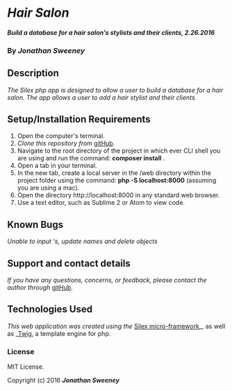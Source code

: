 # _Hair Salon_

#### _Build a database for a hair salon's stylists and their clients, 2.26.2016_

### By _**Jonathan Sweeney**_

## Description

_The Silex php app is designed to allow a user to build a database for a hair salon. The app allows a user to add a hair stylist and their clients._

## Setup/Installation Requirements

1. Open the computer's terminal.
2. _Clone this repository from_ [gitHub](https://github.com/jsween/hair_salon_php.git).
3. Navigate to the root directory of the project in which ever CLI shell you are using and run the command: __composer install__ .
4. Open a tab in your terminal.  
5. In the new tab, create a local server in the /web directory within the project folder using the command: __php -S localhost:8000__ (assuming you are using a mac).
6. Open the directory http://localhost:8000 in any standard web browser.
7. Use a text editor, such as Sublime 2 or Atom to view code.

## Known Bugs

_Unable to input 's, update names and delete objects_

## Support and contact details

_If you have any questions, concerns, or feedback, please contact the author through_ [gitHub](https://github.com/jsween/hair_salon_php.git).

## Technologies Used

_This web application was created using the_  [Silex micro-framework](http://silex.sensiolabs.org/)_, as well as _[Twig](http://twig.sensiolabs.org/), a template engine for php.

### License

MIT License.

Copyright (c) 2016 _**Jonathan Sweeney**_
